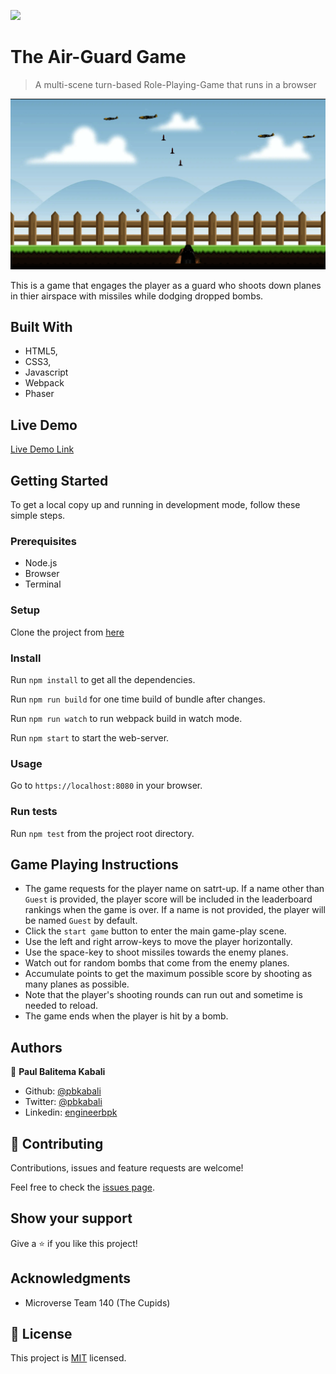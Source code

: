 ![](https://img.shields.io/badge/Microverse-blueviolet)

# The Air-Guard Game

> A multi-scene turn-based Role-Playing-Game that runs in a browser

![screenshot](./app_screenshot.png)

This is a game that engages the player as a guard who shoots down planes in thier airspace with missiles while dodging
dropped bombs.

## Built With

- HTML5,
- CSS3,
- Javascript
- Webpack
- Phaser

## Live Demo

[Live Demo Link](https://pbkabali.github.io/The-Air-Guard-Game/)

## Getting Started

To get a local copy up and running in development mode, follow these simple steps.

### Prerequisites

- Node.js
- Browser
- Terminal

### Setup

Clone the project from [here](https://github.com/pbkabali/The-Air-Guard-Game/tree/air-guard-game)

### Install

Run `npm install` to get all the dependencies.

Run `npm run build` for one time build of bundle after changes.

Run `npm run watch` to run webpack build in watch mode.

Run `npm start` to start the web-server.

### Usage

Go to `https://localhost:8080` in your browser.

### Run tests

Run `npm test` from the project root directory.

## Game Playing Instructions

- The game requests for the player name on satrt-up. If a name other than `Guest` is provided, the player score will be included in the leaderboard rankings when the game is over. If a name is not provided, the player will be named `Guest` by default.
- Click the `start game` button to enter the main game-play scene.
- Use the left and right arrow-keys to move the player horizontally.
- Use the space-key to shoot missiles towards the enemy planes.
- Watch out for random bombs that come from the enemy planes.
- Accumulate points to get the maximum possible score by shooting as many planes as possible.
- Note that the player's shooting rounds can run out and sometime is needed to reload.
- The game ends when the player is hit by a bomb.

## Authors

👤 **Paul Balitema Kabali**

- Github: [@pbkabali](https://github.com/pbkabali)
- Twitter: [@pbkabali](https://twitter.com/pbkabali)
- Linkedin: [engineerbpk](https://linkedin.com/in/engineerbpk)

## 🤝 Contributing

Contributions, issues and feature requests are welcome!

Feel free to check the [issues page](https://github.com/pbkabali/The-Air-Guard-Game/issues).

## Show your support

Give a ⭐️ if you like this project!

## Acknowledgments

- Microverse Team 140 (The Cupids)

## 📝 License

This project is [MIT](https://opensource.org/licenses/MIT) licensed.
